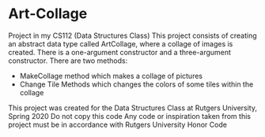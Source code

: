 # Art-Collage
Project in my CS112 (Data Structures Class) 
This project consists of creating an abstract data type called ArtCollage, where a collage of images is created. 
There is a one-argument constructor and a three-argument constructor. 
There are two methods:
- MakeCollage method which makes a collage of pictures
- Change Tile Methods which changes the colors of some tiles within the collage

This project was created for the Data Structures Class at Rutgers University, Spring 2020
Do not copy this code
Any code or inspiration taken from this project must be in accordance with Rutgers University Honor Code

